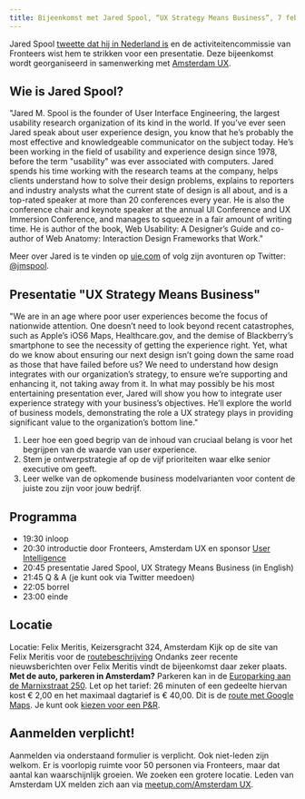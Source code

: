 ```yaml
---
title: Bijeenkomst met Jared Spool, “UX Strategy Means Business”, 7 februari in Amsterdam
---
```


Jared Spool [tweette dat hij in Nederland is](https://twitter.com/jmspool/status/428460022646181888) en de activiteitencommissie van Fronteers wist hem te strikken voor een presentatie. Deze bijeenkomst wordt georganiseerd in samenwerking met [Amsterdam UX](http://www.meetup.com/AmsterdamUX/).

## Wie is Jared Spool?

"Jared M. Spool is the founder of User Interface Engineering, the largest usability research organization of its kind in the world. If you’ve ever seen Jared speak about user experience design, you know that he’s probably the most effective and knowledgeable communicator on the subject today. He’s been working in the field of usability and experience design since 1978, before the term "usability" was ever associated with computers.
Jared spends his time working with the research teams at the company, helps clients understand how to solve their design problems, explains to reporters and industry analysts what the current state of design is all about, and is a top-rated speaker at more than 20 conferences every year. He is also the conference chair and keynote speaker at the annual UI Conference and UX Immersion Conference, and manages to squeeze in a fair amount of writing time. He is author of the book, Web Usability: A Designer’s Guide and co-author of Web Anatomy: Interaction Design Frameworks that Work."

Meer over Jared is te vinden op [uie.com](http://www.uie.com/) of volg zijn avonturen op Twitter: [@jmspool](https://twitter.com/jmspool).

## Presentatie "UX Strategy Means Business"

"We are in an age where poor user experiences become the focus of nationwide attention. One doesn’t need to look beyond recent catastrophes, such as Apple’s iOS6 Maps, Healthcare.gov, and the demise of Blackberry’s smartphone to see the necessity of getting the experience right.
Yet, what do we know about ensuring our next design isn’t going down the same road as those that have failed before us? We need to understand how design integrates with our organization’s strategy, to ensure we’re supporting and enhancing it, not taking away from it. In what may possibly be his most entertaining presentation ever, Jared will show you how to integrate user experience strategy with your business’s objectives. He’ll explore the world of business models, demonstrating the role a UX strategy plays in providing significant value to the organization’s bottom line."

1. Leer hoe een goed begrip van de inhoud van cruciaal belang is voor het begrijpen van de waarde van user experience.
2. Stem je ontwerpstrategie af op de vijf prioriteiten waar elke senior executive om geeft.
3. Leer welke van de opkomende business modelvarianten voor content de juiste zou zijn voor jouw bedrijf.

## Programma

-   19:30 inloop
-   20:30 introductie door Fronteers, Amsterdam UX en sponsor [User Intelligence](http://www.userintelligence.com/)
-   20:45 presentatie Jared Spool, UX Strategy Means Business (in English)
-   21:45 Q & A (je kunt ook via Twitter meedoen)
-   22:05 borrel
-   23:00 einde

## Locatie

Locatie: Felix Meritis, Keizersgracht 324, Amsterdam
Kijk op de site van Felix Meritis voor de [routebeschrijving](http://www.felix.meritis.nl/nl/over-felix-meritis/contact-en-route/)
Ondanks zeer recente nieuwsberichten over Felix Meritis vindt de bijeenkomst daar zeker plaats.
**Met de auto, parkeren in Amsterdam?**
Parkeren kan in de [Europarking aan de Marnixstraat 250](http://www.q-park.nl/nl/parkeren-bij-q-park/per-stad/amsterdam/europarking).
Let op het tarief: 26 minuten of een gedeelte hiervan kost € 2,00 en het maximaal dagtarief is € 40,00. Dit is de [route met Google Maps](https://maps.google.nl/maps?q=felixmeritis&hl=nl&sll=51.992171,4.494086&sspn=1.270144,3.348083&t=h&z=16).
Je kunt ook [kiezen voor een P&R](http://www.amsterdam.nl/parkeren-verkeer/parkeren-amsterdam/p-r/).

## Aanmelden verplicht!

Aanmelden via onderstaand formulier is verplicht. Ook niet-leden zijn welkom. Er is voorlopig ruimte voor 50 personen via Fronteers, maar dat aantal kan waarschijnlijk groeien. We zoeken een grotere locatie.
Leden van Amsterdam UX melden zich aan via [meetup.com/Amsterdam UX](http://www.meetup.com/AmsterdamUX/).
